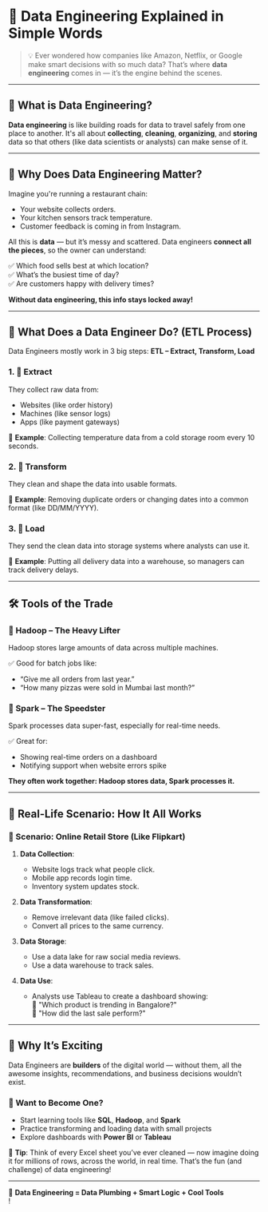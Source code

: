 
# 🚀 Data Engineering Explained in Simple Words

> 💡 Ever wondered how companies like Amazon, Netflix, or Google make smart decisions with so much data? That’s where **data engineering** comes in — it’s the engine behind the scenes.

---

## 📌 What is Data Engineering?

**Data engineering** is like building roads for data to travel safely from one place to another. It's all about **collecting**, **cleaning**, **organizing**, and **storing** data so that others (like data scientists or analysts) can make sense of it.

---

## 🤔 Why Does Data Engineering Matter?

Imagine you're running a restaurant chain:

- Your website collects orders.
- Your kitchen sensors track temperature.
- Customer feedback is coming in from Instagram.

All this is **data** — but it’s messy and scattered. Data engineers **connect all the pieces**, so the owner can understand:

✅ Which food sells best at which location?  
✅ What’s the busiest time of day?  
✅ Are customers happy with delivery times?  

**Without data engineering, this info stays locked away!**

---

## 🔁 What Does a Data Engineer Do? (ETL Process)

Data Engineers mostly work in 3 big steps: **ETL – Extract, Transform, Load**

### 1. 🧲 Extract
They collect raw data from:

- Websites (like order history)
- Machines (like sensor logs)
- Apps (like payment gateways)

🎯 **Example**: Collecting temperature data from a cold storage room every 10 seconds.

### 2. 🔧 Transform
They clean and shape the data into usable formats.

🎯 **Example**: Removing duplicate orders or changing dates into a common format (like DD/MM/YYYY).

### 3. 💾 Load
They send the clean data into storage systems where analysts can use it.

🎯 **Example**: Putting all delivery data into a warehouse, so managers can track delivery delays.

---

## 🛠️ Tools of the Trade

### 🔷 Hadoop – The Heavy Lifter
Hadoop stores large amounts of data across multiple machines.

✅ Good for batch jobs like:  
- “Give me all orders from last year.”  
- “How many pizzas were sold in Mumbai last month?”  

### 🔶 Spark – The Speedster
Spark processes data super-fast, especially for real-time needs.

✅ Great for:  
- Showing real-time orders on a dashboard  
- Notifying support when website errors spike  

**They often work together: Hadoop stores data, Spark processes it.**

---

## 🔄 Real-Life Scenario: How It All Works

### 🧪 Scenario: Online Retail Store (Like Flipkart)

1. **Data Collection**:  
   - Website logs track what people click.
   - Mobile app records login time.
   - Inventory system updates stock.

2. **Data Transformation**:  
   - Remove irrelevant data (like failed clicks).
   - Convert all prices to the same currency.

3. **Data Storage**:  
   - Use a data lake for raw social media reviews.
   - Use a data warehouse to track sales.

4. **Data Use**:  
   - Analysts use Tableau to create a dashboard showing:  
     🔹 "Which product is trending in Bangalore?"  
     🔹 "How did the last sale perform?"

---

## 🌟 Why It’s Exciting

Data Engineers are **builders** of the digital world — without them, all the awesome insights, recommendations, and business decisions wouldn’t exist.

### 👣 Want to Become One?
- Start learning tools like **SQL**, **Hadoop**, and **Spark**
- Practice transforming and loading data with small projects
- Explore dashboards with **Power BI** or **Tableau**

📌 **Tip**: Think of every Excel sheet you’ve ever cleaned — now imagine doing it for millions of rows, across the world, in real time. That’s the fun (and challenge) of data engineering!

---

🧠 **Data Engineering = Data Plumbing + Smart Logic + Cool Tools**  
!

